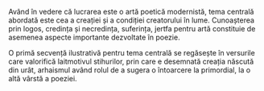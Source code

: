 Având în vedere că lucrarea este o artă poetică modernistă, tema centrală abordată este cea a creației și a condiției creatorului în lume. Cunoașterea prin logos, credința și necredința, suferința, jertfa pentru artă constituie de asemenea aspecte importante dezvoltate în poezie.

O primă secvență ilustrativă pentru tema centrală se regăsește în versurile care valorifică laitmotivul stihurilor, prin care e desemnată creația născută din urât, arhaismul având rolul de a sugera o întoarcere la primordial, la o altă vârstă a poeziei.
